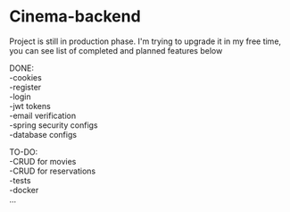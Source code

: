 # Cinema-backend

Project is still in production phase. I'm trying to upgrade it in my free time, you can see list of completed and planned features below

DONE:  
-cookies  
-register  
-login  
-jwt tokens  
-email verification  
-spring security configs  
-database configs  
  
TO-DO:  
-CRUD for movies  
-CRUD for reservations  
-tests  
-docker  
...  
